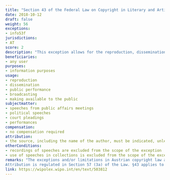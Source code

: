```yaml
---
title: "Section 43 of the Federal Law on Copyright in Literary and Artistic Works and Related Rights"
date: 2018-10-12
draft: false
weight: 56
exceptions:
- info53f
jurisdictions:
- AT
score: 2
description: "This exception allows for the reproduction, dissemination, public performance, broadcasting, and making available to the public for information purposes of speeches made within a meeting responsible for public affairs or in proceedings before the courts or other authorities, as well as publicly held political speeches. However, if the speech has been recorded on a sound carrier, the exception does not cover its distribution without the author's consent. Also, it does not cover the reproduction, distribution, and making available to the public of speeches in collections of such works." 
beneficiaries:
- any user
purposes: 
- information purposes
usage:
- reproduction
- dissemination
- public performance
- broadcasting 
- making available to the public
subjectmatter:
- speeches from public affairs meetings
- political speeches
- court pleadings
- performances
compensation:
- no compensation required
attribution: 
- the source, including the name of the author, must be indicated, unless this proves impossible
otherConditions: 
- recordings of speeches are excluded from the scope of the exception
- use of speeches in collections is excluded from the scope of the exception
remarks: "The exceptions and/or limitations in Austrian copyright law are formulated as 'free uses' of works and other subject matter.<br /><br />
Attribution is regulated in Section 57 (3a) of the Law. §43 applies to performances (§71(5)), but does not apply to phonograms, broadcasts and photographs and cinematographic works."
link: https://wipolex.wipo.int/en/text/503812
---
```

